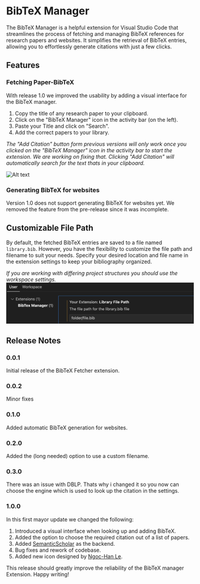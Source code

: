 # BibTeX Manager
The BibTeX Manager is a helpful extension for Visual Studio Code that streamlines the process of fetching and managing BibTeX references for research papers and websites. It simplifies the retrieval of BibTeX entries, allowing you to effortlessly generate citations with just a few clicks.

## Features
### Fetching Paper-BibTeX
With release 1.0 we improved the usability by adding a visual interface for the BibTeX manager. 

1. Copy the title of any research paper to your clipboard.
2. Click on the "BibTeX Manager" icon in the activity bar (on the left).
3. Paste your Title and click on "Search".
4. Add the correct papers to your library.

*The "Add Citation" button form previous versions will only work once you clicked on the "BibTeX Manager" icon in the activity bar to start the extension. We are working on fixing that. Clicking "Add Citation" will automatically search for the text thats in your clipboard.*
<!-- ![screenshot](res/AddCitation.gif) -->
<!-- <video src="res/addCitation.mp4" autoplay loop muted playsinline title="Add BibTeX"></video> -->
![Alt text](<res/addCitation (1).gif>) <!-- by https://www.xconvert.com -->

### Generating BibTeX for websites
Version 1.0 does not support generating BibTeX for websites yet. We removed the feature from the pre-release since it was incomplete.

## Customizable File Path
By default, the fetched BibTeX entries are saved to a file named `library.bib`. However, you have the flexibility to customize the file path and filename to suit your needs. Specify your desired location and file name in the extension settings to keep your bibliography organized. 

*If you are working with differing project structures you should use the workspace settings.*
![screenshot](res/setPath.png)

## Release Notes
### 0.0.1

Initial release of the BibTeX Fetcher extension. 

### 0.0.2 

Minor fixes

### 0.1.0

Added automatic BibTeX generation for websites.

### 0.2.0 

Added the (long needed) option to use a custom filename.

### 0.3.0 

There was an issue with DBLP. Thats why i changed it so you now can choose the engine which is used to look up the citation in the settings. 

### 1.0.0
In this first mayor update we changed the following:
1. Introduced a visual interface when looking up and adding BibTeX.
2. Added the option to choose the required citation out of a list of papers. 
3. Added [SemanticScholar](https://www.semanticscholar.org) as the backend.
4. Bug fixes and rework of codebase.
5. Added new icon designed by [Ngoc-Han Le](https://www.linkedin.com/in/ngoc-han-le/).

This release should greatly improve the reliability of the BibTeX manager Extension. Happy writing!


